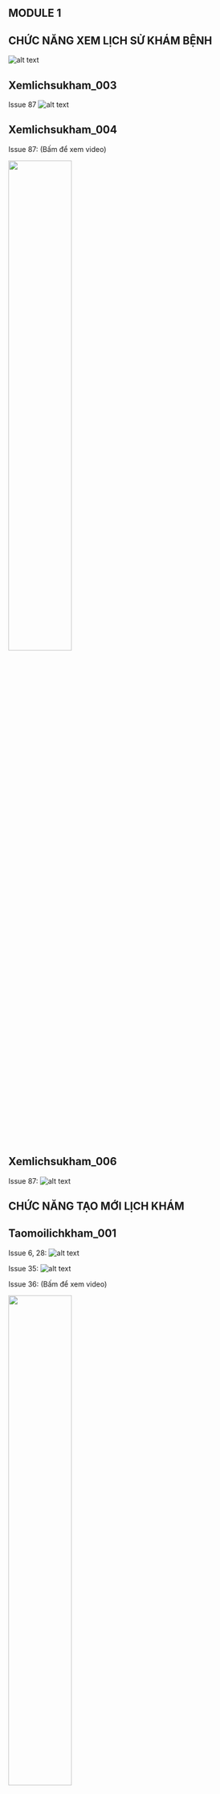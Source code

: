 ## MODULE 1
## CHỨC NĂNG XEM LỊCH SỬ KHÁM BỆNH

![alt text](<biểu đồ xem lịch sử khám bênh.png>)

## Xemlichsukham_003
Issue 87
![alt text](issue87.jpg)

## Xemlichsukham_004
Issue 87: (Bấm để xem video)

[<img src="https://img.youtube.com/vi/Qa8JQN-0sKY/0.jpg" width="50%">](https://www.youtube.com/watch?v=Qa8JQN-0sKY)

## Xemlichsukham_006
Issue 87:
![alt text](issue87.jpg)

## CHỨC NĂNG TẠO MỚI LỊCH KHÁM
## Taomoilichkham_001
Issue 6, 28:
![alt text](<6,28 taomoi.jpg>)

Issue 35:
![alt text](37taomoi.jpg)

Issue 36: (Bấm để xem video)

[<img src="https://img.youtube.com/vi/K1l55NapS1c/0.jpg" width="50%">](https://www.youtube.com/watch?v=K1l55NapS1c)

## Taomoilichkham_003
Issue 87: (Bấm để xem video)

[<img src="https://img.youtube.com/vi/qK3Qy63y-wE/0.jpg" width="50%">](https://www.youtube.com/watch?v=qK3Qy63y-wE)

## Taomoilichkham_004
Issue 83:
![alt text](issue83.jpg)

## Taomoilichkham_005
Issue 83: (Bấm để xem video)

[<img src="https://img.youtube.com/vi/kU0TwOA4Cz4/0.jpg" width="50%">](https://www.youtube.com/watch?v=kU0TwOA4Cz4-wE)

## Taomoilichkham_007
Issue 66: (Bấm để xem video)

[<img src="https://img.youtube.com/vi/CPJ8taPi3xc/0.jpg" width="50%">](https://www.youtube.com/watch?v=CPJ8taPi3xc-wE)

Issue 73:

![alt text](issue73.jpg)

## Taomoilichkham_009
Issue 83: (Bấm để xem video)

[<img src="https://img.youtube.com/vi/qMNg2QRyF4U/0.jpg" width="50%">](https://www.youtube.com/watch?v=qMNg2QRyF4U-wE)

## CHỨC NĂNG HUỶ LỊCH KHÁM
| Huỷ lịch khám                                  |        |        |        |
| ---------------------------------------------- | ------ | ------ | ------ |
| **Điều kiện**                                  | **R1** | **R2** | **R3** |
| Có kết nối internet                            | Y      | Y      | N      |
| Trạng thái đang là ĐANG XỬ LÝ hoặc ĐÃ XÁC NHẬN | Y      | N      | Y      |
| **Hành động**                                  |        |        |        |
| Huỷ                                            | Y      | N      | N      |
| Không thể huỷ                                  | N      | Y      | Y      |


## Huylichkham_002
Issue 90: (Bấm để xem video)

[<img src="https://img.youtube.com/vi/1EDzs3ljA6k/0.jpg" width="50%">](https://www.youtube.com/watch?v=1EDzs3ljA6k-wE)

## Huylichkham_004
Issue 87: (Bấm để xem video)

[<img src="https://img.youtube.com/vi/J9opSz0qx88/0.jpg" width="50%">](https://www.youtube.com/watch?v=J9opSz0qx88-wE)
